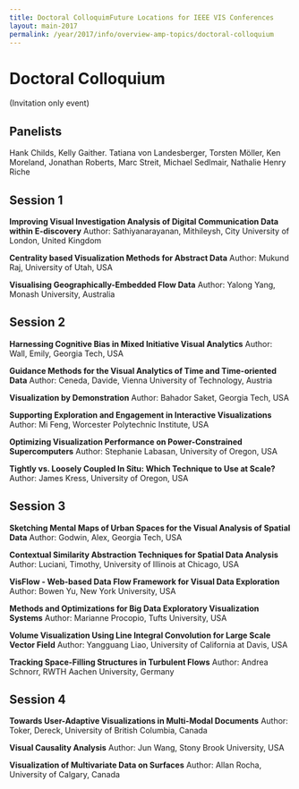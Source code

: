 ```yaml
---
title: Doctoral ColloquimFuture Locations for IEEE VIS Conferences
layout: main-2017
permalink: /year/2017/info/overview-amp-topics/doctoral-colloquium
---
```


# Doctoral Colloquium
(Invitation only event)

## Panelists
Hank Childs, Kelly Gaither. Tatiana von Landesberger, Torsten Möller, Ken Moreland, Jonathan Roberts, Marc Streit, Michael Sedlmair, Nathalie Henry Riche

## Session 1
**Improving Visual Investigation Analysis of Digital Communication Data within E-discovery**
Author: Sathiyanarayanan, Mithileysh, City University of London, United Kingdom

**Centrality based Visualization Methods for Abstract Data**
Author: Mukund Raj, University of Utah, USA

**Visualising Geographically-Embedded Flow Data**
Author: Yalong Yang, Monash University, Australia

## Session 2 
**Harnessing Cognitive Bias in Mixed Initiative Visual Analytics**
Author: Wall, Emily, Georgia Tech, USA 

**Guidance Methods for the Visual Analytics of Time and Time-oriented Data**
Author: Ceneda, Davide, Vienna University of Technology, Austria 

**Visualization by Demonstration**
Author: Bahador Saket, Georgia Tech, USA

**Supporting Exploration and Engagement in Interactive Visualizations**
Author: Mi Feng, Worcester Polytechnic Institute, USA

**Optimizing Visualization Performance on Power-Constrained Supercomputers**
Author: Stephanie Labasan, University of Oregon, USA

**Tightly vs. Loosely Coupled In Situ: Which Technique to Use at Scale?**
Author: James Kress, University of Oregon, USA

## Session 3 
**Sketching Mental Maps of Urban Spaces for the Visual Analysis of Spatial Data**
Author: Godwin, Alex, Georgia Tech, USA

**Contextual Similarity Abstraction Techniques for Spatial Data Analysis**
Author: Luciani, Timothy, University of Illinois at Chicago, USA 

**VisFlow - Web-based Data Flow Framework for Visual Data Exploration**
Author: Bowen Yu, New York University, USA

**Methods and Optimizations for Big Data Exploratory Visualization Systems**
Author: Marianne Procopio, Tufts University, USA

**Volume Visualization Using Line Integral Convolution for Large Scale Vector Field**
Author: Yangguang Liao, University of California at Davis, USA

**Tracking Space-Filling Structures in Turbulent Flows**
Author: Andrea Schnorr, RWTH Aachen University, Germany

                
## Session 4 
**Towards User-Adaptive Visualizations in Multi-Modal Documents**
Author: Toker, Dereck, University of British Columbia, Canada 

**Visual Causality Analysis**
Author: Jun Wang, Stony Brook University, USA 

**Visualization of Multivariate Data on Surfaces**
Author: Allan Rocha, University of Calgary, Canada 


